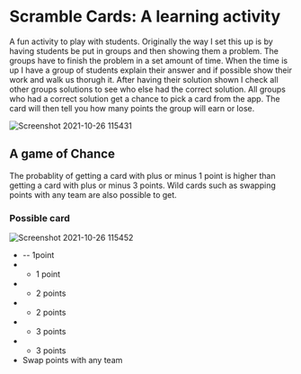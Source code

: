 # Scramble Cards: A learning activity

A fun activity to play with students. Originally the way I set this up is by having students be put in groups and then showing them a problem. The groups have to finish the problem in a set amount of time. When the time is up I have a group of students explain their answer and if possible show their work and walk us thorugh it. After having their solution shown I check all other groups solutions to see who else had the correct solution. All groups who had a correct solution get a chance to pick a card from the app. The card will then tell you how many points the group will earn or lose.

![Screenshot 2021-10-26 115431](https://user-images.githubusercontent.com/79487120/138944350-c895c9e1-7fa1-4e3f-b6fb-5706afe3f6f8.png)

## A game of Chance
The probablity of getting a card with plus or minus 1 point is higher than getting a card with plus or minus 3 points. Wild cards such as swapping points with any team are also possible to get.

### Possible card

![Screenshot 2021-10-26 115452](https://user-images.githubusercontent.com/79487120/138944410-8eb11c40-26a1-46ce-9615-bb3306cd75b5.png)
- \-\- 1point
- - 1 point
- + 2 points
- - 2 points
- + 3 points
- - 3 points
- Swap points with any team




